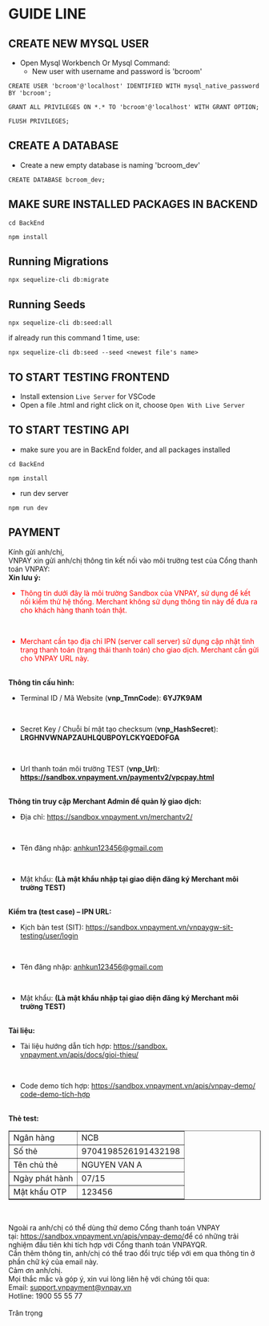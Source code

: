 # GUIDE LINE

## CREATE NEW MYSQL USER

- Open Mysql Workbench Or Mysql Command:
    - New user with username and password is 'bcroom'

`
    CREATE USER 'bcroom'@'localhost' IDENTIFIED WITH mysql_native_password BY 'bcroom';
`

`
    GRANT ALL PRIVILEGES ON *.* TO 'bcroom'@'localhost' WITH GRANT OPTION;
`

`
    FLUSH PRIVILEGES;
`
## CREATE A DATABASE

- Create a new empty database is naming 'bcroom_dev'

`
    CREATE DATABASE bcroom_dev;
`

## MAKE SURE INSTALLED PACKAGES IN BACKEND
`
    cd BackEnd
`

`
    npm install
`

## Running Migrations

`
    npx sequelize-cli db:migrate
`

## Running Seeds

`
    npx sequelize-cli db:seed:all
`

if already run this command 1 time, use:

`
    npx sequelize-cli db:seed --seed <newest file's name>
`

## TO START TESTING FRONTEND

- Install extension `Live Server` for VSCode
- Open a file .html and right click on it, choose `Open With Live Server`

## TO START TESTING API

- make sure you are in BackEnd folder, and all packages installed

`
    cd BackEnd
`

`
    npm install
`

- run dev server

`
    npm run dev
`

## PAYMENT

<div id=":ot" class="a3s aiL ">Kính gửi anh/chị,<br>
VNPAY xin gửi anh/chị thông tin kết nối vào môi trường test của Cổng thanh toán VNPAY: <br>
<strong>Xin lưu ý:</strong> <br>
<ul><li style="color:red">Thông tin dưới đây là môi trường Sandbox của VNPAY, sử dụng để kết nối kiểm thử hệ thống. Merchant không sử dụng thông tin này để đưa ra cho khách hàng thanh toán thật.</li></ul><br>
<ul><li style="color:red">Merchant cần tạo địa chỉ IPN (server call server) sử dụng cập nhật tình trạng thanh toán (trạng thái thanh toán) cho giao dịch. Merchant cần gửi cho VNPAY URL này.</li></ul><br>
<strong>Thông tin cấu hình:</strong> <br>
<ul><li>Terminal ID / Mã Website (<strong>vnp_TmnCode</strong>): <strong>6YJ7K9AM </strong></li></ul><br>
<ul><li>Secret Key / Chuỗi bí mật tạo checksum (<strong>vnp_HashSecret</strong>): <strong>LRGHNVWNAPZAUHLQUBPOYLCKYQEDOF<wbr>GA </strong></li></ul><br>
<ul><li>Url thanh toán môi trường TEST (<strong>vnp_Url</strong>): <strong><a href="https://sandbox.vnpayment.vn/paymentv2/vpcpay.html" target="_blank" data-saferedirecturl="https://www.google.com/url?q=https://sandbox.vnpayment.vn/paymentv2/vpcpay.html&amp;source=gmail&amp;ust=1670574818589000&amp;usg=AOvVaw1g6xkCMaFRXw3ZwJYDIcn7">https://sandbox.vnpayment.vn/<wbr>paymentv2/vpcpay.html</a></strong></li></ul><br>
<strong>Thông tin truy cập Merchant Admin để quản lý giao dịch: </strong><br>
<ul><li>Địa chỉ:&nbsp;<a href="https://sandbox.vnpayment.vn/merchantv2/" target="_blank" data-saferedirecturl="https://www.google.com/url?q=https://sandbox.vnpayment.vn/merchantv2/&amp;source=gmail&amp;ust=1670574818589000&amp;usg=AOvVaw2GDQDKWk6XD_T6rulSSLqz">https://sandbox.<wbr>vnpayment.vn/merchantv2/</a></li></ul><br>
<ul><li>Tên đăng nhập:  <a href="mailto:anhkun123456@gmail.com" target="_blank">anhkun123456@gmail.com</a></li></ul><br>
<ul><li>Mật khẩu: <strong>(Là mật khẩu nhập tại giao diện đăng ký Merchant môi trường TEST)</strong> </li></ul><br>
<strong>Kiểm tra (test case) – IPN URL: </strong><br>
<ul><li>Kịch bản test (SIT): <a href="https://sandbox.vnpayment.vn/vnpaygw-sit-testing/user/login" target="_blank" data-saferedirecturl="https://www.google.com/url?q=https://sandbox.vnpayment.vn/vnpaygw-sit-testing/user/login&amp;source=gmail&amp;ust=1670574818589000&amp;usg=AOvVaw3bp6p9Wfs-Ty1CdXG1vdmf">https://sandbox.vnpayment.vn/<wbr>vnpaygw-sit-testing/user/login</a></li></ul><br>
<ul><li>Tên đăng nhập:  <a href="mailto:anhkun123456@gmail.com" target="_blank">anhkun123456@gmail.com</a></li></ul><br>
<ul><li>Mật khẩu: <strong>(Là mật khẩu nhập tại giao diện đăng ký Merchant môi trường TEST)</strong> </li></ul><br>
<strong>Tài liệu:  </strong><br>
<ul><li>Tài liệu hướng dẫn tích hợp:&nbsp;<a href="https://sandbox.vnpayment.vn/apis/docs/gioi-thieu/" target="_blank" data-saferedirecturl="https://www.google.com/url?q=https://sandbox.vnpayment.vn/apis/docs/gioi-thieu/&amp;source=gmail&amp;ust=1670574818589000&amp;usg=AOvVaw3oTZgNCDIWh7JJlQvYlyp3">https://sandbox.<wbr>vnpayment.vn/apis/docs/gioi-<wbr>thieu/</a></li></ul><br>
<ul><li>Code demo tích hợp:&nbsp;<a href="https://sandbox.vnpayment.vn/apis/downloads/#" target="_blank" data-saferedirecturl="https://www.google.com/url?q=https://sandbox.vnpayment.vn/apis/downloads/%23&amp;source=gmail&amp;ust=1670574818589000&amp;usg=AOvVaw2iYi_XISTHncMA4qBoaAyD">https://sandbox.<wbr>vnpayment.vn/apis/vnpay-demo/<wbr>code-demo-tích-hợp</a></li></ul><br>
<strong>Thẻ test:  </strong><br>
<table align="center" border="1" cellpadding="0" cellspacing="0" width="600"><tbody><tr><td>Ngân hàng</td><td>NCB</td></tr> <tr><td>Số thẻ</td><td>9704198526191432198</td></tr> <tr><td>Tên chủ thẻ</td><td>NGUYEN VAN A</td></tr> <tr><td>Ngày phát hành</td><td>07/15</td></tr> <tr><td>Mật khẩu OTP</td><td>123456</td></tr> </tbody></table><br>
<p>Ngoài ra anh/chị có thể dùng thử demo Cổng thanh toán VNPAY tại:&nbsp;<a href="https://sandbox.vnpayment.vn/apis/vnpay-demo/" target="_blank" data-saferedirecturl="https://www.google.com/url?q=https://sandbox.vnpayment.vn/apis/vnpay-demo/&amp;source=gmail&amp;ust=1670574818589000&amp;usg=AOvVaw1DsR4OFopAFziPIVmIH9MF">https://sandbox.<wbr>vnpayment.vn/apis/vnpay-demo/</a>đ<wbr>ể có những trải nghiệm 
đầu tiên khi tích hợp với Cổng thanh toán VNPAYQR.<br>
Cần thêm thông tin, anh/chị có thể trao đổi trực tiếp với em qua thông tin ở phần chữ ký của email này.<br>
Cảm ơn anh/chị.<br>
Mọi thắc mắc và góp ý, xin vui lòng liên hệ với chúng tôi qua:<br>
Email: <a href="mailto:support.vnpayment@vnpay.vn" target="_blank">support.vnpayment@vnpay.vn</a><br>
Hotline: 1900 55 55 77<br><br>
Trân trọng<br></p>
</div>